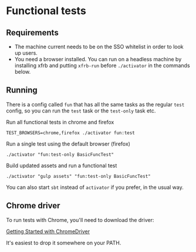 # Functional tests

## Requirements

* The machine current needs to be on the SSO whitelist in order to look up users.
* You need a browser installed. You can run on a headless machine by installing xfrb
  and putting `xfrb-run` before `./activator` in the commands below.

## Running

There is a config called `fun` that has all the same tasks as the regular `test` config, so
you can run the `test` task or the `test-only` task etc.

Run all functional tests in chrome and firefox

    TEST_BROWSERS=chrome,firefox ./activator fun:test
    
Run a single test using the default browser (firefox)

    ./activator "fun:test-only BasicFuncTest"

Build updated assets and run a functional test

    ./activator "gulp assets" "fun:test-only BasicFuncTest"
    
You can also start `sbt` instead of `activator` if you prefer, in the usual way.
     
## Chrome driver

To run tests with Chrome, you'll need to download the driver:

[Getting Started with ChromeDriver](https://sites.google.com/a/chromium.org/chromedriver/getting-started)

It's easiest to drop it somewhere on your PATH.